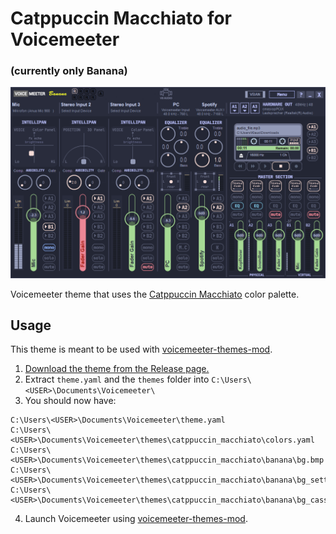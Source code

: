 # Catppuccin Macchiato for Voicemeeter
### (currently only Banana)
![UI](banana.png)

Voicemeeter theme that uses the [Catppuccin Macchiato](https://github.com/catppuccin/catppuccin) color palette.

## Usage

This theme is meant to be used with [voicemeeter-themes-mod](https://github.com/emkaix/voicemeeter-themes-mod).

1. [Download the theme from the Release page.](https://github.com/emkaix/voicemeeter-theme-catppuccin-macchiato/releases)
2. Extract `theme.yaml` and the `themes` folder into `C:\Users\<USER>\Documents\Voicemeeter\`
3. You should now have:

```
C:\Users\<USER>\Documents\Voicemeeter\theme.yaml
C:\Users\<USER>\Documents\Voicemeeter\themes\catppuccin_macchiato\colors.yaml
C:\Users\<USER>\Documents\Voicemeeter\themes\catppuccin_macchiato\banana\bg.bmp
C:\Users\<USER>\Documents\Voicemeeter\themes\catppuccin_macchiato\banana\bg_settings.bmp
C:\Users\<USER>\Documents\Voicemeeter\themes\catppuccin_macchiato\banana\bg_cassette.bmp

```
4. Launch Voicemeeter using [voicemeeter-themes-mod](https://github.com/emkaix/voicemeeter-themes-mod).
